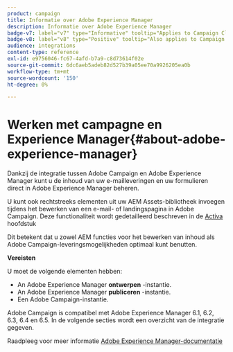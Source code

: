 ```yaml
---
product: campaign
title: Informatie over Adobe Experience Manager
description: Informatie over Adobe Experience Manager
badge-v7: label="v7" type="Informative" tooltip="Applies to Campaign Classic v7"
badge-v8: label="v8" type="Positive" tooltip="Also applies to Campaign v8"
audience: integrations
content-type: reference
exl-id: e9756046-fc67-4afd-b7a9-c8d73614f02e
source-git-commit: 6dc6aeb5adeb82d527b39a05ee70a9926205ea0b
workflow-type: tm+mt
source-wordcount: '150'
ht-degree: 0%

---
```


# Werken met campagne en Experience Manager{#about-adobe-experience-manager}



Dankzij de integratie tussen Adobe Campaign en Adobe Experience Manager kunt u de inhoud van uw e-mailleveringen en uw formulieren direct in Adobe Experience Manager beheren.

U kunt ook rechtstreeks elementen uit uw AEM Assets-bibliotheek invoegen tijdens het bewerken van een e-mail- of landingspagina in Adobe Campaign. Deze functionaliteit wordt gedetailleerd beschreven in de [Activa](../../integrations/using/sharing-assets-with-adobe-experience-cloud.md) hoofdstuk

Dit betekent dat u zowel AEM functies voor het bewerken van inhoud als Adobe Campaign-leveringsmogelijkheden optimaal kunt benutten.

**Vereisten**

U moet de volgende elementen hebben:

* An Adobe Experience Manager **ontwerpen** -instantie.
* An Adobe Experience Manager **publiceren** -instantie.
* Een Adobe Campaign-instantie.

Adobe Campaign is compatibel met Adobe Experience Manager 6.1, 6.2, 6.3, 6.4 en 6.5. In de volgende secties wordt een overzicht van de integratie gegeven.

Raadpleeg voor meer informatie [Adobe Experience Manager-documentatie](https://experienceleague.adobe.com/docs/experience-manager-65/classic-ui/campaign/classic-personalization-ac-campaign.html)
